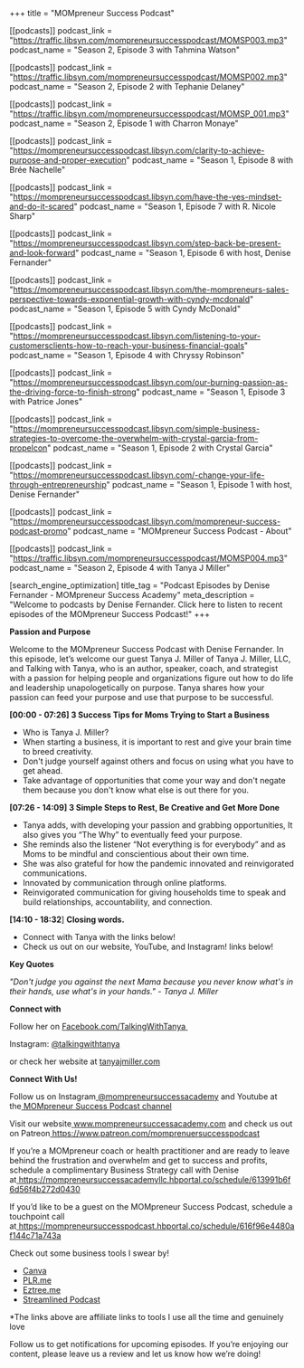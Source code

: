 +++
title = "MOMpreneur Success Podcast"

[[podcasts]]
podcast_link = "https://traffic.libsyn.com/mompreneursuccesspodcast/MOMSP003.mp3"
podcast_name = "Season 2, Episode 3 with Tahmina Watson"

[[podcasts]]
podcast_link = "https://traffic.libsyn.com/mompreneursuccesspodcast/MOMSP002.mp3"
podcast_name = "Season 2, Episode 2 with Tephanie Delaney"

[[podcasts]]
podcast_link = "https://traffic.libsyn.com/mompreneursuccesspodcast/MOMSP_001.mp3"
podcast_name = "Season 2, Episode 1 with Charron Monaye"

[[podcasts]]
podcast_link = "https://mompreneursuccesspodcast.libsyn.com/clarity-to-achieve-purpose-and-proper-execution"
podcast_name = "Season 1, Episode 8 with Brée Nachelle"

[[podcasts]]
podcast_link = "https://mompreneursuccesspodcast.libsyn.com/have-the-yes-mindset-and-do-it-scared"
podcast_name = "Season 1, Episode 7 with R. Nicole Sharp"

[[podcasts]]
podcast_link = "https://mompreneursuccesspodcast.libsyn.com/step-back-be-present-and-look-forward"
podcast_name = "Season 1, Episode 6 with host, Denise Fernander"

[[podcasts]]
podcast_link = "https://mompreneursuccesspodcast.libsyn.com/the-mompreneurs-sales-perspective-towards-exponential-growth-with-cyndy-mcdonald"
podcast_name = "Season 1, Episode 5 with Cyndy McDonald"

[[podcasts]]
podcast_link = "https://mompreneursuccesspodcast.libsyn.com/listening-to-your-customersclients-how-to-reach-your-business-financial-goals"
podcast_name = "Season 1, Episode 4 with Chryssy Robinson"

[[podcasts]]
podcast_link = "https://mompreneursuccesspodcast.libsyn.com/our-burning-passion-as-the-driving-force-to-finish-strong"
podcast_name = "Season 1, Episode 3 with Patrice Jones"

[[podcasts]]
podcast_link = "https://mompreneursuccesspodcast.libsyn.com/simple-business-strategies-to-overcome-the-overwhelm-with-crystal-garcia-from-propelcon"
podcast_name = "Season 1, Episode 2 with Crystal Garcia"

[[podcasts]]
podcast_link = "https://mompreneursuccesspodcast.libsyn.com/-change-your-life-through-entrepreneurship"
podcast_name = "Season 1, Episode 1 with host, Denise Fernander"

[[podcasts]]
podcast_link = "https://mompreneursuccesspodcast.libsyn.com/mompreneur-success-podcast-promo"
podcast_name = "MOMpreneur Success Podcast - About"

[[podcasts]]
podcast_link = "https://traffic.libsyn.com/mompreneursuccesspodcast/MOMSP004.mp3"
podcast_name = "Season 2, Episode 4 with Tanya J Miller"

[search_engine_optimization]
title_tag = "Podcast Episodes by Denise Fernander - MOMpreneur Success Academy"
meta_description = "Welcome to podcasts by Denise Fernander. Click here to listen to recent episodes of the MOMpreneur Success Podcast!"
+++

**Passion and Purpose**

Welcome to the MOMpreneur Success Podcast with Denise Fernander. In this episode, let’s welcome our guest Tanya J. Miller of Tanya J. Miller, LLC, and Talking with Tanya, who is an author, speaker, coach, and strategist with a passion for helping people and organizations figure out how to do life and leadership unapologetically on purpose. Tanya shares how your passion can feed your purpose and use that purpose to be successful.&nbsp;

**\[00:00 - 07:26\] 3 Success Tips for Moms Trying to Start a Business**

* Who is Tanya J. Miller?
* When starting a business, it is important to rest and give your brain time to breed creativity.
* Don't judge yourself against others and focus on using what you have to get ahead.
* Take advantage of opportunities that come your way and don't negate them because you don't know what else is out there for you.

**\[07:26 - 14:09\] 3 Simple Steps to Rest, Be Creative and Get More Done**

* Tanya adds, with developing your passion and grabbing opportunities, It also gives you “The Why” to eventually feed your purpose.
* She reminds also the listener “Not everything is for everybody” and as Moms to be mindful and conscientious about their own time.&nbsp;
* She was also grateful for how the pandemic innovated and reinvigorated communications.&nbsp;
* Innovated by communication through online platforms.&nbsp;
* Reinvigorated communication for giving households time to speak and build relationships, accountability, and connection.

**\[14:10 - 18:32**\]&nbsp;**Closing words.**

* Connect with Tanya with the links below\!
* Check us out on our website, YouTube, and Instagram\! links below\!

**Key Quotes**

*"Don't judge you against the next Mama because you never know what's in their hands, use what's in your hands." - Tanya J. Miller*

**Connect with&nbsp;**

Follow her on&nbsp;<a target="_blank" rel="noopener" href="https://www.facebook.com/TalkingwithTanya">Facebook.com/TalkingWithTanya&nbsp;</a>

Instagram:&nbsp;<a target="_blank" rel="noopener" href="https://www.instagram.com/talkingwithtanya">@talkingwithtanya</a>&nbsp;&nbsp;

or check her website at&nbsp;<a target="_blank" rel="noopener" href="http://www.tanyajmiller.com/">tanyajmiller.com</a>

**Connect With Us\!**

Follow us on Instagram<a target="_blank" rel="noopener" href="https://www.instagram.com/mompreneursuccessacademy/">&nbsp;</a><a target="_blank" rel="noopener" href="https://www.instagram.com/mompreneursuccessacademy/">@mompreneursuccessacademy</a>&nbsp;and Youtube at the<a target="_blank" rel="noopener" href="https://www.youtube.com/channel/UCSoI7vFGwxhjaBMZyFMkBGg">&nbsp;</a><a target="_blank" rel="noopener" href="https://www.youtube.com/channel/UCSoI7vFGwxhjaBMZyFMkBGg">MOMpreneur Success Podcast channel</a>

Visit our website<a target="_blank" rel="noopener" href="https://www.mompreneursuccessacademy.com/">&nbsp;</a><a target="_blank" rel="noopener" href="https://www.mompreneursuccessacademy.com/">www.mompreneursuccessacademy.com</a>&nbsp;and check us out on Patreon<a target="_blank" rel="noopener" href="https://www.patreon.com/momprenuersuccesspodcast">&nbsp;</a><a target="_blank" rel="noopener" href="https://www.patreon.com/momprenuersuccesspodcast">https://www.patreon.com/momprenuersuccesspodcast</a>

If you’re a MOMpreneur coach or health practitioner and are ready to leave behind the frustration and overwhelm and get to success and profits, schedule a complimentary Business Strategy call with Denise at<a target="_blank" rel="noopener" href="https://mompreneursuccessacademyllc.hbportal.co/schedule/613991b6f6d56f4b272d0430">&nbsp;</a><a target="_blank" rel="noopener" href="https://mompreneursuccessacademyllc.hbportal.co/schedule/613991b6f6d56f4b272d0430">https://mompreneursuccessacademyllc.hbportal.co/schedule/613991b6f6d56f4b272d0430</a>

If you’d like to be a guest on the MOMpreneur Success Podcast, schedule a touchpoint call at<a target="_blank" rel="noopener" href="https://mompreneursuccesspodcast.hbportal.co/schedule/616f96e4480af144c71a743a">&nbsp;</a><a target="_blank" rel="noopener" href="https://mompreneursuccesspodcast.hbportal.co/schedule/616f96e4480af144c71a743a">https://mompreneursuccesspodcast.hbportal.co/schedule/616f96e4480af144c71a743a</a>

Check out some business tools I swear by\!&nbsp;

* <a target="_blank" rel="noopener" href="https://partner.canva.com/c/2831073/647168/10068">Canva</a>
* <a target="_blank" rel="noopener" href="https://www.plr.me/?ref=denisefernander">PLR.me</a>
* <a target="_blank" rel="noopener" href="https://eztree.me/refer/e34fe74170ff3a347183a47085d11ba3">Eztree.me</a>
* <a target="_blank" rel="noopener" href="https://www.streamlinedpodcasts.com/index?ref=DF22SP">Streamlined Podcast</a>

\*The links above are affiliate links to tools I use all the time and genuinely love&nbsp;

Follow us to get notifications for upcoming episodes. If you’re enjoying our content, please leave us a review and let us know how we’re doing\!
